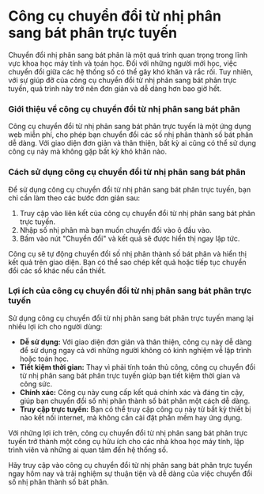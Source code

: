 Công cụ chuyển đổi từ nhị phân sang bát phân trực tuyến
=======================================================

Chuyển đổi nhị phân sang bát phân là một quá trình quan trọng trong lĩnh vực khoa học máy tính và toán học. Đối với những người mới học, việc chuyển đổi giữa các hệ thống số có thể gây khó khăn và rắc rối. Tuy nhiên, với sự giúp đỡ của công cụ chuyển đổi từ nhị phân sang bát phân trực tuyến, quá trình này trở nên đơn giản và dễ dàng hơn bao giờ hết.

###  Giới thiệu về công cụ chuyển đổi từ nhị phân sang bát phân 

Công cụ chuyển đổi từ nhị phân sang bát phân trực tuyến là một ứng dụng web miễn phí, cho phép bạn chuyển đổi các số nhị phân thành số bát phân dễ dàng. Với giao diện đơn giản và thân thiện, bất kỳ ai cũng có thể sử dụng công cụ này mà không gặp bất kỳ khó khăn nào.

###  Cách sử dụng công cụ chuyển đổi từ nhị phân sang bát phân 

Để sử dụng công cụ chuyển đổi từ nhị phân sang bát phân trực tuyến, bạn chỉ cần làm theo các bước đơn giản sau:

1. Truy cập vào liên kết của công cụ chuyển đổi từ nhị phân sang bát phân trực tuyến.
2. Nhập số nhị phân mà bạn muốn chuyển đổi vào ô đầu vào.
3. Bấm vào nút "Chuyển đổi" và kết quả sẽ được hiển thị ngay lập tức.

Công cụ sẽ tự động chuyển đổi số nhị phân thành số bát phân và hiển thị kết quả trên giao diện. Bạn có thể sao chép kết quả hoặc tiếp tục chuyển đổi các số khác nếu cần thiết.

###  Lợi ích của công cụ chuyển đổi từ nhị phân sang bát phân trực tuyến 

Sử dụng công cụ chuyển đổi từ nhị phân sang bát phân trực tuyến mang lại nhiều lợi ích cho người dùng:

- **Dễ sử dụng:** Với giao diện đơn giản và thân thiện, công cụ này dễ dàng để sử dụng ngay cả với những người không có kinh nghiệm về lập trình hoặc toán học.
- **Tiết kiệm thời gian:** Thay vì phải tính toán thủ công, công cụ chuyển đổi từ nhị phân sang bát phân trực tuyến giúp bạn tiết kiệm thời gian và công sức.
- **Chính xác:** Công cụ này cung cấp kết quả chính xác và đáng tin cậy, giúp bạn chuyển đổi số nhị phân thành số bát phân một cách dễ dàng.
- **Truy cập trực tuyến:** Bạn có thể truy cập công cụ này từ bất kỳ thiết bị nào kết nối internet, mà không cần cài đặt phần mềm hay ứng dụng.

Với những lợi ích trên, công cụ chuyển đổi từ nhị phân sang bát phân trực tuyến trở thành một công cụ hữu ích cho các nhà khoa học máy tính, lập trình viên và những ai quan tâm đến hệ thống số.

Hãy truy cập vào công cụ chuyển đổi từ nhị phân sang bát phân trực tuyến ngay hôm nay và trải nghiệm sự thuận tiện và dễ dàng của việc chuyển đổi số nhị phân thành số bát phân.